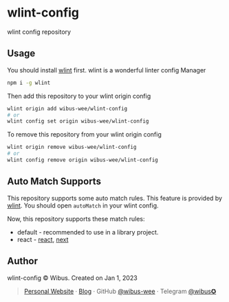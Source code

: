 # wlint-config
wlint config repository

## Usage

You should install [wlint](https://github.com/wibus-wee/wlint) first. wlint is a wonderful linter config Manager

```bash
npm i -g wlint
```

Then add this repository to your wlint origin config

```bash
wlint origin add wibus-wee/wlint-config
# or
wlint config set origin wibus-wee/wlint-config
```

To remove this repository from your wlint origin config

```bash
wlint origin remove wibus-wee/wlint-config
# or
wlint config remove origin wibus-wee/wlint-config
```
## Auto Match Supports

This repository supports some auto match rules. This feature is provided by [wlint](https://github.com/wibus-wee/wlint#automatic-matching-category). You should open `autoMatch` in your wlint config.

Now, this repository supports these match rules:

- default - recommended to use in a library project.
- react - [react](https://reactjs.org/), [next](https://nextjs.org/)


## Author

wlint-config © Wibus. Created on Jan 1, 2023

> [Personal Website](http://iucky.cn/) · [Blog](https://blog.iucky.cn/) · GitHub [@wibus-wee](https://github.com/wibus-wee/) · Telegram [@wibus✪](https://t.me/wibus_wee)

